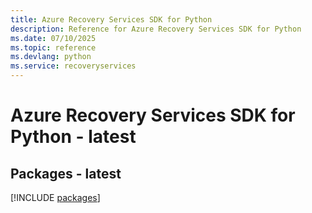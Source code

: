 ```yaml
---
title: Azure Recovery Services SDK for Python
description: Reference for Azure Recovery Services SDK for Python
ms.date: 07/10/2025
ms.topic: reference
ms.devlang: python
ms.service: recoveryservices
---
```

# Azure Recovery Services SDK for Python - latest
## Packages - latest
[!INCLUDE [packages](recovery-services-index.md)]